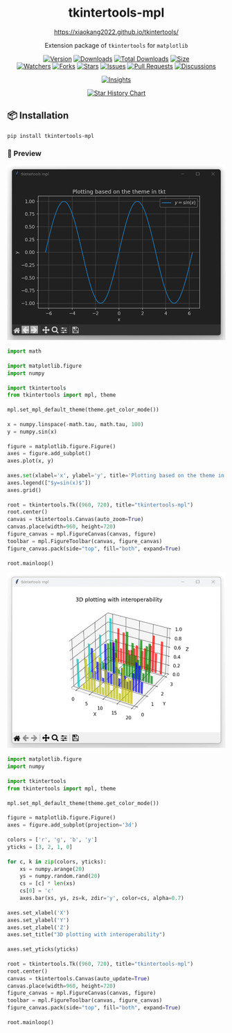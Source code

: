 <h1 align="center">tkintertools-mpl</h1>

<p align="center"><a title="Official Website" href="https://xiaokang2022.github.io/tkintertools/">https://xiaokang2022.github.io/tkintertools/</a></p>

<p align="center">Extension package of <code>tkintertools</code> for <code>matplotlib</code></p>

<p align="center">
<a href="https://github.com/Xiaokang2022/tkintertools-mpl/releases"><img alt="Version" src="https://img.shields.io/github/v/release/Xiaokang2022/tkintertools-mpl?include_prereleases&logo=github&label=Version" title="Latest Version" /></a>
<a href="https://pypistats.org/packages/tkintertools-mpl"><img alt="Downloads" src="https://img.shields.io/pypi/dm/tkintertools-mpl?label=Downloads&logo=pypi&logoColor=skyblue" title="Downloads" /></a>
<a href="https://pepy.tech/project/tkintertools-mpl"><img alt="Total Downloads" src="https://img.shields.io/pepy/dt/tkintertools-mpl?logo=pypi&logoColor=gold&label=Total%20Downloads" title="Total Downloads" /></a>
<a href="https://github.com/Xiaokang2022/tkintertools-mpl"><img alt="Size" src="https://img.shields.io/github/languages/code-size/Xiaokang2022/tkintertools-mpl?label=Size&logo=github" title="Code Size"/></a>
<br/>
<a href="https://github.com/Xiaokang2022/tkintertools-mpl/watchers"><img alt="Watchers" src="https://img.shields.io/github/watchers/Xiaokang2022/tkintertools-mpl?label=Watchers&logo=github&style=flat" title="Watchers" /></a>
<a href="https://github.com/Xiaokang2022/tkintertools-mpl/forks"><img alt="Forks" src="https://img.shields.io/github/forks/Xiaokang2022/tkintertools-mpl?label=Forks&logo=github&style=flat" title="Forks" /></a>
<a href="https://github.com/Xiaokang2022/tkintertools-mpl/stargazers"><img alt="Stars" src="https://img.shields.io/github/stars/Xiaokang2022/tkintertools-mpl?label=Stars&color=gold&logo=github&style=flat" title="Stars" /></a>
<a href="https://github.com/Xiaokang2022/tkintertools-mpl/issues"><img alt="Issues" src="https://img.shields.io/github/issues/Xiaokang2022/tkintertools-mpl?label=Issues&logo=github" title="Issues" /></a>
<a href="https://github.com/Xiaokang2022/tkintertools-mpl/pulls"><img alt="Pull Requests" src="https://img.shields.io/github/issues-pr/Xiaokang2022/tkintertools-mpl?label=Pull%20Requests&logo=github" title="Pull Requests" /></a>
<a href="https://github.com/Xiaokang2022/tkintertools-mpl/discussions"><img alt="Discussions" src="https://img.shields.io/github/discussions/Xiaokang2022/tkintertools-mpl?label=Discussions&logo=github" title="Discussions" /></a>
</p>

<p align="center">
<a href="https://github.com/Xiaokang2022/tkintertools-mpl/pulse"><img alt="Insights" src="https://repobeats.axiom.co/api/embed/16b936d7774f2727ca057af76b700997a60c9b67.svg" /></a>
</p>

<p align="center">
    <a href="https://star-history.com/#Xiaokang2022/tkintertools-mpl&Date">
        <picture>
            <source media="(prefers-color-scheme: dark)" srcset="https://api.star-history.com/svg?repos=Xiaokang2022/tkintertools-mpl&type=Date&theme=dark" />
            <source media="(prefers-color-scheme: light)" srcset="https://api.star-history.com/svg?repos=Xiaokang2022/tkintertools-mpl&type=Date" />
            <img alt="Star History Chart" src="https://api.star-history.com/svg?repos=Xiaokang2022/tkintertools-mpl&type=Date" />
        </picture>
    </a>
</p>

📦 Installation
---------------

```shell
pip install tkintertools-mpl
```

### 👀 Preview

![preview-1](./preview-1.png)

```python
import math

import matplotlib.figure
import numpy

import tkintertools
from tkintertools import mpl, theme

mpl.set_mpl_default_theme(theme.get_color_mode())

x = numpy.linspace(-math.tau, math.tau, 100)
y = numpy.sin(x)

figure = matplotlib.figure.Figure()
axes = figure.add_subplot()
axes.plot(x, y)

axes.set(xlabel='x', ylabel='y', title='Plotting based on the theme in tkt')
axes.legend(["$y=sin(x)$"])
axes.grid()

root = tkintertools.Tk((960, 720), title="tkintertools-mpl")
root.center()
canvas = tkintertools.Canvas(auto_zoom=True)
canvas.place(width=960, height=720)
figure_canvas = mpl.FigureCanvas(canvas, figure)
toolbar = mpl.FigureToolbar(canvas, figure_canvas)
figure_canvas.pack(side="top", fill="both", expand=True)

root.mainloop()
```

![preview-2](./preview-2.png)

```python
import matplotlib.figure
import numpy

import tkintertools
from tkintertools import mpl, theme

mpl.set_mpl_default_theme(theme.get_color_mode())

figure = matplotlib.figure.Figure()
axes = figure.add_subplot(projection='3d')

colors = ['r', 'g', 'b', 'y']
yticks = [3, 2, 1, 0]

for c, k in zip(colors, yticks):
    xs = numpy.arange(20)
    ys = numpy.random.rand(20)
    cs = [c] * len(xs)
    cs[0] = 'c'
    axes.bar(xs, ys, zs=k, zdir='y', color=cs, alpha=0.7)

axes.set_xlabel('X')
axes.set_ylabel('Y')
axes.set_zlabel('Z')
axes.set_title("3D plotting with interoperability")

axes.set_yticks(yticks)

root = tkintertools.Tk((960, 720), title="tkintertools-mpl")
root.center()
canvas = tkintertools.Canvas(auto_update=True)
canvas.place(width=960, height=720)
figure_canvas = mpl.FigureCanvas(canvas, figure)
toolbar = mpl.FigureToolbar(canvas, figure_canvas)
figure_canvas.pack(side="top", fill="both", expand=True)

root.mainloop()
```
